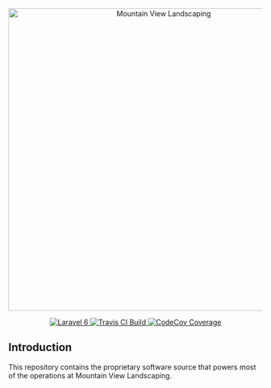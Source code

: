 <div align="center">
  <img src="https://mountainviewlandscapers.com/img/social_share_card.png" width="600" alt="Mountain View Landscaping" />
</div>
<p align="center">
  <a href="https://laravel.com">
    <img alt="Laravel 6" src="https://img.shields.io/badge/Laravel-6.x-brightgreen.svg?style=flat-square" />
  </a>
  <a href="https://travis-ci.com/rjp2525/MountainView">
    <img src="https://api.travis-ci.com/rjp2525/MountainView.svg?token=3XitpuS5WBg8pEatb5Zi&branch=master" alt="Travis CI Build" />
  </a>
  <a href="https://codecov.io/gh/rjp2525/MountainView">
    <img alt="CodeCov Coverage" src="https://codecov.io/gh/rjp2525/MountainView/branch/master/graph/badge.svg?token=mss3BL8c3U" />
  </a>
</p>

## Introduction

This repository contains the proprietary software source that powers most of the operations at Mountain View Landscaping.
